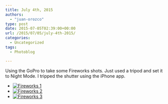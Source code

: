 ```yaml
---
title: July 4th, 2015
authors: 
  - "juan-orozco"
type: post
date: 2015-07-05T02:39:00+00:00
url: /2015/07/05/july-4th-2015/
categories:
  - Uncategorized
tags:
  - Photoblog

---
```

Using the GoPro to take some Fireworks shots. Just used a tripod and set it to Night Mode. I tripped the shutter using the iPhone app.

  * [<img src="https://i0.wp.com/m.juanorozco.com/photos/2015/07/july4th_001.medium.jpg?w=580" alt="Fireworks 1" data-recalc-dims="1" />][1]
  * [<img src="https://i1.wp.com/m.juanorozco.com/photos/2015/07/july4th_002.medium.jpg?w=580" alt="Fireworks 2" data-recalc-dims="1" />][2]
  * [<img src="https://i1.wp.com/m.juanorozco.com/photos/2015/07/july4th_003.medium.jpg?w=580" alt="Fireworks 3" data-recalc-dims="1" />][3]

 [1]: https://i0.wp.com/m.juanorozco.com/photos/2015/07/july4th_001.large.jpg
 [2]: https://i0.wp.com/m.juanorozco.com/photos/2015/07/july4th_002.large.jpg
 [3]: https://i1.wp.com/m.juanorozco.com/photos/2015/07/july4th_003.large.jpg
